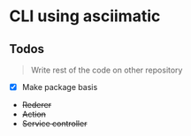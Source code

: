 # CLI using asciimatic
## Todos
> Write rest of the code on other repository
- [x] Make package basis
- ~~Rederer~~
- ~~Action~~
- ~~Service controller~~